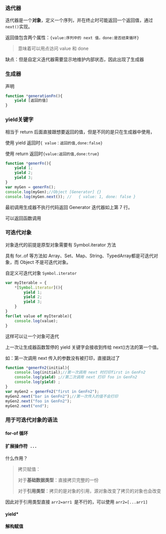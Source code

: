 ### 迭代器

迭代器是一个**对象**，定义一个序列，并在终止时可能返回一个返回值，通过 `next()`实现。

返回值包含两个属性：`{value:序列中的 next 值，done:是否结束循环}`

> 意味着可以用点访问 value 和 done

缺点：但是自定义迭代器需要显示地维护内部状态，因此出现了生成器

### 生成器

声明

```javascript
function *generationFn(){
  	yield [返回的值]
}
```

### yield关键字

相当于 return 后面直接跟想要返回的值，但是不同的是只在生成器中使用，

使用 yield 返回时`{ value：返回的值,done:false}`

使用 return 返回时`{value:返回的值,done:true}`

```javascript
function *generFn(){
    yield 1;
    yield 2;
    yield 3;
}
var myGen = generFn();
console.log(myGen);//Object [Generator] {}
console.log(myGen.next()); // 	{ value: 1, done: false }
```

最初调用生成器不执行代码返回 Generator 迭代器如上第 7 行。

可以返回函数调用

### 可迭代对象

对象迭代的前提是原型对象需要有 Symbol.iterator 方法

具有 for..of 等方法如 Array、Set、Map、String、TypedArray都是可迭代对象，而 Object 不是可迭代对象。

自定义可迭代对象 `Symbol.iterator`

```javascript
var myIterable = {
    *[Symbol.iterator](){
        yield 1;
        yield 2;
        yield 3;
    }
}
for(let value of myIterable){
    console.log(value);
}
```

这样可以让一个对象可迭代

上一次让生成器函数暂停的 yield 关键字会接收到传给 next()方法的第一个值。

如：第一次调用 next 传入的参数没有被打印，直接跳过了

```javascript
function *generFn2(initial){
    console.log(initial);//第一次调用 next 时打印first in GenFn2
    console.log(yield) ;//第二次调用 next 打印 foo in GenFn2
    console.log(yield) ;
}
var myGen2 = generFn2("first in GenFn2");
myGen2.next("bar in GenFn2");//第一次传入的值不会打印
myGen2.next("foo in GenFn2");
myGen2.next("end");
```

### 用于可迭代对象的语法

#### for-of 循环

#### 扩展操作符` ...`

什么作用？

>拷贝赋值：
>
>对于**基础数据类型**：直接拷贝完整的一份
>
>对于**引用类型**：拷贝的是对象的引用，源对象改变了拷贝的对象也会改变

因此对于引用类型直接 `arr2=arr1 `是不行的，可以使用 `arr2=[...arr1]`

#### yield*

#### 解构赋值


